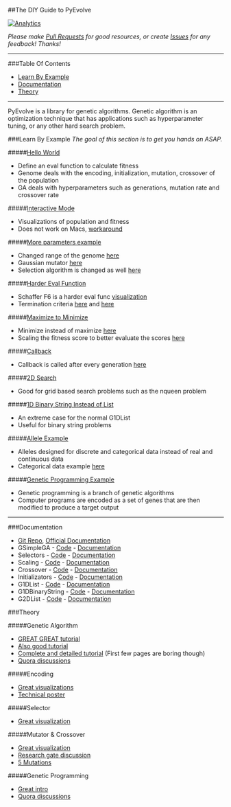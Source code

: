##The DIY Guide to PyEvolve

[![Analytics](https://ga-beacon.appspot.com/UA-61611403-2/jxieeducation/pyevolve?pixel)](https://github.com/igrigorik/ga-beacon)

_Please make [Pull Requests](https://github.com/jxieeducation/DIY-Data-Science/pulls) for good resources, or create [Issues](https://github.com/jxieeducation/DIY-Data-Science/issues) for any feedback! Thanks!_

----------
###Table Of Contents
* [Learn By Example](#learning-by-example)
* [Documentation](#documentation)
* [Theory](#theory)

----------

PyEvolve is a library for genetic algorithms. Genetic algorithm is an optimization technique that has applications such as hyperparameter tuning, or any other hard search problem.

###Learn By Example
_The goal of this section is to get you hands on ASAP._

#####[Hello World](http://pyevolve.sourceforge.net/getstarted.html#final-source-code)
* Define an eval function to calculate fitness
* Genome deals with the encoding, initialization, mutation, crossover of the population
* GA deals with hyperparameters such as generations, mutation rate and crossover rate

#####[Interactive Mode](http://pyevolve.sourceforge.net/getstarted.html#the-interactive-mode)
* Visualizations of population and fitness
* Does not work on Macs, [workaround](http://blog.christianperone.com/2009/02/the-pyevolve-interactive-mode-on-mac-os/)

#####[More parameters example](https://github.com/perone/Pyevolve/blob/master/examples/pyevolve_ex2_realgauss.py)
* Changed range of the genome [here](https://github.com/perone/Pyevolve/blob/master/examples/pyevolve_ex2_realgauss.py#L18)
* Gaussian mutator [here](https://github.com/perone/Pyevolve/blob/master/examples/pyevolve_ex2_realgauss.py#L24)
* Selection algorithm is changed as well [here](https://github.com/perone/Pyevolve/blob/master/examples/pyevolve_ex2_realgauss.py#L31)

#####[Harder Eval Function](https://github.com/perone/Pyevolve/blob/master/examples/pyevolve_ex3_schaffer.py)
* Schaffer F6 is a harder eval func [visualization](http://www.cs.unm.edu/~neal.holts/dga/benchmarkFunction/schafferf6.html)
* Termination criteria [here](https://github.com/perone/Pyevolve/blob/master/examples/pyevolve_ex3_schaffer.py#L19) and [here](https://github.com/perone/Pyevolve/blob/master/examples/pyevolve_ex3_schaffer.py#L34)

#####[Maximize to Minimize](https://github.com/perone/Pyevolve/blob/master/examples/pyevolve_ex4_sigmatrunc.py)
* Minimize instead of maximize [here](https://github.com/perone/Pyevolve/blob/master/examples/pyevolve_ex4_sigmatrunc.py#L34)
* Scaling the fitness score to better evaluate the scores [here](https://github.com/perone/Pyevolve/blob/master/examples/pyevolve_ex4_sigmatrunc.py#L37)

#####[Callback](https://github.com/perone/Pyevolve/blob/master/examples/pyevolve_ex5_callback.py)
* Callback is called after every generation [here](https://github.com/perone/Pyevolve/blob/master/examples/pyevolve_ex5_callback.py#L35)

#####[2D Search](https://github.com/perone/Pyevolve/blob/master/examples/pyevolve_ex9_g2dlist.py)
* Good for grid based search problems such as the nqueen problem

#####[1D Binary String Instead of List](https://github.com/perone/Pyevolve/blob/master/examples/pyevolve_ex10_g1dbinstr.py)
* An extreme case for the normal G1DList
* Useful for binary string problems

#####[Allele Example](https://github.com/perone/Pyevolve/blob/master/examples/pyevolve_ex11_allele.py)
* Alleles designed for discrete and categorical data instead of real and continuous data
* Categorical data example [here](https://github.com/perone/Pyevolve/blob/master/examples/pyevolve_ex11_allele.py#L44)

#####[Genetic Programming Example](https://github.com/perone/Pyevolve/blob/master/examples/pyevolve_ex18_gp.py)
* Genetic programming is a branch of genetic algorithms
* Computer programs are encoded as a set of genes that are then modified to produce a target output

----------

###Documentation
* [Git Repo](https://github.com/perone/Pyevolve/tree/master/pyevolve), [Official Documentation](http://pyevolve.sourceforge.net/)
* GSimpleGA - [Code](https://github.com/perone/Pyevolve/blob/master/pyevolve/GSimpleGA.py) - [Documentation](http://pyevolve.sourceforge.net/module_gsimplega.html)
* Selectors - [Code](https://github.com/perone/Pyevolve/blob/master/pyevolve/Selectors.py) - [Documentation](http://pyevolve.sourceforge.net/0_6rc1/module_selectors.html)
* Scaling - [Code](https://github.com/perone/Pyevolve/blob/master/pyevolve/Scaling.py) - [Documentation](http://pyevolve.sourceforge.net/0_6rc1/module_scaling.html)
* Crossover - [Code](https://github.com/perone/Pyevolve/blob/master/pyevolve/Crossovers.py) - [Documentation](http://pyevolve.sourceforge.net/module_crossovers.html)
* Initializators - [Code](https://github.com/perone/Pyevolve/blob/master/pyevolve/Initializators.py) - [Documentation](http://pyevolve.sourceforge.net/module_initializators.html)
* G1DList - [Code](https://github.com/perone/Pyevolve/blob/master/pyevolve/G1DList.py) - [Documentation](http://pyevolve.sourceforge.net/module_g1dlist.html)
* G1DBinaryString - [Code](https://github.com/perone/Pyevolve/blob/master/pyevolve/G1DBinaryString.py) - [Documentation](http://pyevolve.sourceforge.net/module_g1dbinarystring.html)
* G2DList - [Code](https://github.com/perone/Pyevolve/blob/master/pyevolve/G2DList.py) - [Documentation](http://pyevolve.sourceforge.net/0_6rc1/module_g2dlist.html)

###Theory

#####Genetic Algorithm
* [GREAT GREAT tutorial](http://techeffigytutorials.blogspot.com/2015/02/the-genetic-algorithm-explained.html)
* [Also good tutorial](http://geneticalgorithms.ai-depot.com/Tutorial/Overview.html)
* [Complete and detailed tutorial](http://obitko.com/tutorials/genetic-algorithms/) (First few pages are boring though)
* [Quora discussions](https://www.quora.com/topic/Genetic-Algorithms)

#####Encoding
* [Great visualizations](http://www.obitko.com/tutorials/genetic-algorithms/encoding.php)
* [Technical poster](http://www.ijarcsse.com/docs/papers/Volume_4/1_January2014/V4I1-0373.pdf)

#####Selector
* [Great visualization](http://www.obitko.com/tutorials/genetic-algorithms/selection.php)

#####Mutator & Crossover
* [Great visualization](http://www.obitko.com/tutorials/genetic-algorithms/crossover-mutation.php)
* [Research gate discussion](https://www.researchgate.net/post/What_is_the_role_of_mutation_and_crossover_probability_in_Genetic_algorithms)
* [5 Mutations](http://www.geatbx.com/docu/algindex-04.html)

#####Genetic Programming
* [Great intro](http://www.geneticprogramming.com/Tutorial/)
* [Quora discussions](https://www.quora.com/topic/Genetic-Programming-1)
